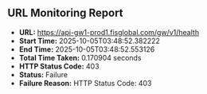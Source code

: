 ## URL Monitoring Report

- **URL:** https://api-gw1-prod1.fisglobal.com/gw/v1/health
- **Start Time:** 2025-10-05T03:48:52.382222
- **End Time:** 2025-10-05T03:48:52.553126
- **Total Time Taken:** 0.170904 seconds
- **HTTP Status Code:** 403
- **Status:** Failure
- **Failure Reason:** HTTP Status Code: 403
